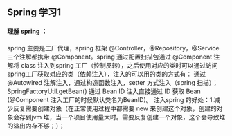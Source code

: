 ## Spring 学习1

 #### 理解 spring ：
 spring 主要是工厂代理，spring 框架 @Controller，@Repository，@Service 三个注解都携带 @Component。spring 通过配置扫描包通过 @Component 注解将 class 注入到spring 工厂（控制反转），之后使用对应的类时可以通过访问 spring工厂获取对应的类（依赖注入），注入的可以用的类的方式有： 通过 @Autowired 注解注入，通过构造函数注入，setter 方式注入（spring 扫描）； SpringFactoryUtil.getBean() 通过 Bean ID 注入直接通过 ID 获取 Bean (@Component 注入工厂的时候默认类名为BeanID)。
 注入spring 的好处：1.减少反复需要创建对象（在正常使用过程中都需要 new 来创建这个对象，创建的对象会存到jvm 堆，当一个项目使用量大时。需要反复创建一个对象，这个会导致堆的溢出内存不够；）；
 

